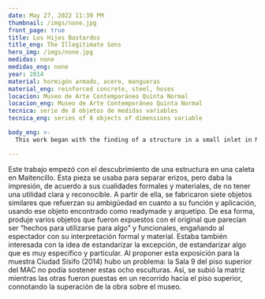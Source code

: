 ```yaml
---
date: May 27, 2022 11:39 PM
thumbnail: /imgs/none.jpg
front_page: true
title: Los Hijos Bastardos
title_eng: The Illegitimate Sons
hero_img: /imgs/none.jpg
medidas: none
medidas_eng: none
year: 2014
material: hormigón armado, acero, mangueras
material_eng: reinforced concrete, steel, hoses
locacion: Museo de Arte Contemporáneo Quinta Normal
locacion_eng: Museo de Arte Contemporáneo Quinta Normal
tecnica: serie de 8 objetos de medidas variables
tecnica_eng: series of 8 objects of dimensions variable

body_eng: >-
  This work began with the finding of a structure in a small inlet in Maitencillo, Chile. It was used to separate sea urchins, but it gave the impression, due to its form and material qualities, to have no clear and detectable utility.  According to the original, seven similar objects were fabricated to reinforce its ambiguity through its function and application status, using that found object as an archetype and readymade. In that way, I produced several objects that were displayed with the original that seemed to be “made to be used for something” and functional, deceiving the public with their formal and material interpretation.  I was also interested with the idea of standardizing the exception, of standardizing something that is very specific and particular.  When I proposed this exhibition for the show Ciudad Sísifo (2014) there was a problem: the room in which they were about to stand in the Museum of Contemporary Art couldn’t hold this eight structures.  This way, the prototype was left on the upper floor while the others were put in an itinerary to the second floor. This assumed the overcoming of the work over the museum.

---
```

Este trabajo empezó con el descubrimiento de una estructura en una caleta en Maitencillo.  Esta pieza se usaba para separar erizos, pero daba la impresión, de acuerdo a sus cualidades formales y materiales, de no tener una utilidad clara y reconocible.  A partir de ella, se fabricaron siete objetos similares que refuerzan su ambigüedad en cuanto a su función y aplicación, usando ese objeto encontrado como readymade y arquetipo.  De esa forma,  produje varios objetos que fueron expuestos con el original que parecían ser “hechos para utilizarse para algo” y funcionales, engañando al espectador con su interpretación formal y material. Estaba también interesada con la idea de estandarizar la excepción, de estandarizar algo que es muy específico y particular.  Al proponer esta exposición para la muestra Ciudad Sísifo (2014) hubo un problema: la Sala 9 del piso superior del MAC no podía sostener estas ocho esculturas.  Así, se subió la matriz mientras las otras fueron puestas en un recorrido hacia el piso superior, connotando la superación de la obra sobre el museo.